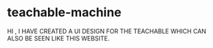 # teachable-machine

HI , I HAVE CREATED A UI DESIGN FOR THE TEACHABLE WHICH CAN ALSO BE SEEN LIKE THIS WEBSITE.
